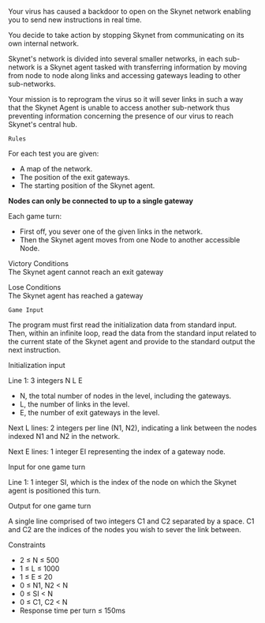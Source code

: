 Your virus has caused a backdoor to open on the Skynet network enabling you to send new instructions in real time.

You decide to take action by stopping Skynet from communicating on its own internal network.

Skynet's network is divided into several smaller networks, in each sub-network is a Skynet agent tasked with transferring information by moving from node to node along links and accessing gateways leading to other sub-networks.

Your mission is to reprogram the virus so it will sever links in such a way that the Skynet Agent is unable to access another sub-network thus preventing information concerning the presence of our virus to reach Skynet's central hub.
 	
 	Rules

For each test you are given:
* A map of the network.
* The position of the exit gateways.
* The starting position of the Skynet agent.

<b>Nodes can only be connected to up to a single gateway</b>

Each game turn:
* First off, you sever one of the given links in the network.
* Then the Skynet agent moves from one Node to another accessible Node.

Victory Conditions<br>
The Skynet agent cannot reach an exit gateway
 
Lose Conditions<br>
The Skynet agent has reached a gateway
 	
 	Game Input

The program must first read the initialization data from standard input. Then, within an infinite loop, read the data from the standard input related to the current state of the Skynet agent and provide to the standard output the next instruction.

Initialization input

Line 1: 3 integers N L E
- N, the total number of nodes in the level, including the gateways.
- L, the number of links in the level.
- E, the number of exit gateways in the level.

Next L lines: 2 integers per line (N1, N2), indicating a link between the nodes indexed N1 and N2 in the network.

Next E lines: 1 integer EI representing the index of a gateway node.

Input for one game turn

Line 1: 1 integer SI, which is the index of the node on which the Skynet agent is positioned this turn.

Output for one game turn

A single line comprised of two integers C1 and C2 separated by a space. C1 and C2 are the indices of the nodes you wish to sever the link between.

Constraints
* 2 ≤ N ≤ 500
* 1 ≤ L ≤ 1000
* 1 ≤ E ≤ 20
* 0 ≤ N1, N2 < N
* 0 ≤ SI < N
* 0 ≤ C1, C2 < N
* Response time per turn ≤ 150ms